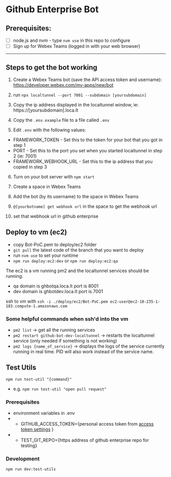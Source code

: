 # Github Enterprise Bot

## Prerequisites:

- [ ] node.js and nvm - type  `nvm use` in this repo to configure
- [ ] Sign up for Webex Teams (logged in with your web browser)

----

## Steps to get the bot working

1. Create a Webex Teams bot (save the API access token and username): https://developer.webex.com/my-apps/new/bot

2. run `npx localtunnel --port 7001 --subdomain [yoursubdomain]`
 
3. Copy the ip address displayed in the localtunnel window, ie: https://[yoursubdomain].loca.lt

4. Copy the `.env.example` file to a file called `.env`

5. Edit `.env` with the following values:

* FRAMEWORK_TOKEN - Set this to the token for your bot that you got in step 1
* PORT - Set this to the port you set when you started localtunnel in step 2 (ie: 7001)
* FRAMEWORK_WEBHOOK_URL - Set this to the ip address that you copied in step 3

6. Turn on your bot server with ```npm start```

7. Create a space in Webex Teams

8. Add the bot (by its username) to the space in Webex Teams

9. `@[yourbotname] get webhook url` in the space to get the webhook url

10. set that webhook url in github enterprise


## Deploy to vm (ec2)

- copy Bot-PoC.pem to deploy/ec2 folder
- `git pull` the latest code of the branch that you want to deploy
- run `nvm use` to set your runtime
- `npm run deploy:ec2:dev` or `npm run deploy:ec2:qa`

The ec2 is a vm running pm2 and the localtunnel services should be running.
- qa domain is ghbotqa.loca.lt port is 8001
- dev domain is ghbotdev.loca.lt port is 7001

ssh to vm with `ssh -i ./deploy/ec2/Bot-PoC.pem ec2-user@ec2-18-235-1-183.compute-1.amazonaws.com`
### Some helpful commands when ssh'd into the vm
- `pm2 list` -> get all the running services
- `pm2 restart github-bot-dev-localtunnel` -> restarts the localtunnel service (only needed if something is not working)
- `pm2 logs {name_of_service}` -> displays the logs of the service currently running in real time. PID will also work instead of the service name.


## Test Utils
`npm run test-util "{command}"` 
- e.g. `npm run test-util "open pull request"`

### Prerequisites

- environment variables in .env
- - GITHUB_ACCESS_TOKEN={personal access token from [access token settings](https://github.com/settings/tokens/new?scopes=repo) }
- - TEST_GIT_REPO={https address of github enterprise repo for testing}

### Development

`npm run dev:test-utils`

